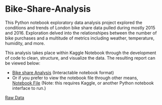# Bike-Share-Analysis
This Python notebook exploratory data analysis project explored the conditions and trends of London bike share data pulled during mostly 2015 and 2016. Exploration delved into the relationshipes between the number of bike purchases and a multitude of metrics including weather, temperature, humidity, and more.

This analysis takes place within Kaggle Notebook through the development of code to clean, structure, and visualize the data. The resulting report can be viewed below:
- [Bike share Analysis](https://www.kaggle.com/code/mattlund2k/bike-share-analysis) (Interactable notebook format)
- Or if you prefer to view the notebook file through other means, [Notebook File](https://github.com/mlund2k/Bike-Share-Analysis/blob/main/bike-share-analysis.ipynb) (Note: this requires Kaggle, or another Python notebook interface to run.)

[Raw Data](https://www.kaggle.com/datasets/hmavrodiev/london-bike-sharing-dataset)
